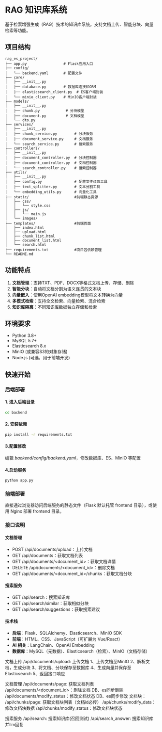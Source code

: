 # RAG 知识库系统

基于检索增强生成（RAG）技术的知识库系统，支持文档上传、智能分块、向量检索等功能。


## 项目结构

```
rag_es_project/
├── app.py                 # Flask应用入口
├── config/
│   └── backend.yaml       # 配置文件
├── core/
│   ├── __init__.py
│   ├── database.py        # 数据库连接和ORM
│   ├── elasticsearch_client.py  # ES客户端封装
│   └── minio_client.py    # MinIO客户端封装
├── models/
│   ├── __init__.py
│   ├── chunk.py            # 分块模型
│   ├── document.py         # 文档模型
│   └── dto.py
├── services/
│   ├── __init__.py
│   ├── chunk_service.py        # 分块服务
│   ├── document_service.py     # 文档服务
│   └── search_service.py       # 搜索服务
├── controllers/
│   ├── __init__.py
│   ├── document_controller.py  # 分块控制器
│   ├── document_controller.py  # 文档控制器
│   └── search_controller.py    # 搜索控制器
├── utils/
│   ├── __init__.py
│   ├── config.py               # 配置文件读取工具
│   ├── text_splitter.py        # 文本分割工具
│   └── embedding_utils.py      # 向量化工具
├── static/                     #前端静态资源
│   ├── css/
│   │   └── style.css
│   ├── js/
│   │   └── main.js
│   └── images/
├── templates/                  #前端页面
│   ├── index.html
│   ├── upload.html
│   ├── chunk_list.html
│   ├── document_list.html
│   └── search.html
├── requirements.txt            #项目包依赖管理
└── README.md
```



## 功能特点

1. **文档管理**：支持TXT、PDF、DOCX等格式文档上传、存储、删除
2. **智能分块**：自动将文档分割为语义连贯的文本块
3. **向量嵌入**：使用OpenAI embedding模型将文本转换为向量
4. **多模式检索**：支持全文检索、向量检索、混合检索
5. **知识库隔离**：不同知识库数据独立存储和检索


## 环境要求

- Python 3.8+
- MySQL 5.7+
- Elasticsearch 8.x
- MinIO (或兼容S3的对象存储)
- Node.js (可选，用于前端开发)


## 快速开始

### 后端部署

#### 1. 进入后端目录
```bash
cd backend
```

#### 2. 安装依赖
```bash
pip install -r requirements.txt
```

#### 3.配置修改
编辑 *backend/config/backend.yaml*，修改数据库、ES、MinIO 等配置

#### 4.启动服务
```bash
python app.py
```

### 前端部署

直接通过浏览器访问后端服务的静态文件（Flask 默认托管 frontend 目录），或使用 Nginx 部署 frontend 目录。

### 接口说明
#### 文档管理
- POST /api/documents/upload：上传文档
- GET /api/documents：获取文档列表
- GET /api/documents/<document_id>：获取文档详情
- DELETE /api/documents/<document_id>：删除文档
- GET /api/documents/<document_id>/chunks：获取文档分块
#### 搜索服务
- GET /api/search：搜索知识库
- GET /api/search/similar：获取相似分块
- GET /api/search/suggestions：获取搜索建议

#### 技术栈
- **后端**：Flask、SQLAlchemy、Elasticsearch、MinIO SDK
- **前端**：HTML、CSS、JavaScript（可扩展为 Vue/React）
- **AI 相关**：LangChain、OpenAI Embedding
- **数据库**：MySQL（元数据）、Elasticsearch（检索）、MinIO（文档存储）




文档上传
/api/documents/upload: 上传文档
    1、上传文档至MinIO
    2、解析文档，生成分块
    3、将文档、分块保存至数据库
    4、生成向量并保存至Elasticsearch
    5、返回接口响应

文档管理
/api/documents/page: 获取文档列表
/api/documents/<document_id>：删除文档   DB、es同步删除
/api/documents/modify_status：修改文档状态 DB、es同步修改
    文档块：
    /api/chunks/page: 获取文档块列表（文档id必传）
    /api/chunks/modify_data：修改文档块数据
    /api/chunks/modify_status：修改文档块状态

搜索服务
    /api/search: 搜索知识库(召回测试)
    /api/search_answer: 搜索知识库并llm回复
    




